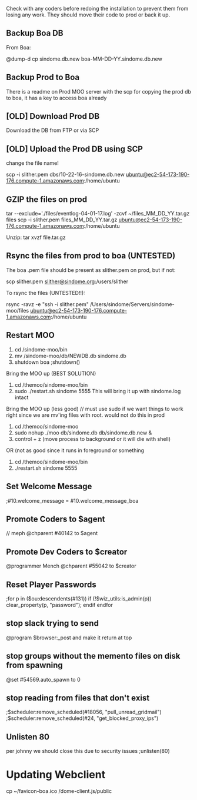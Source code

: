 Check with any coders before redoing the installation to prevent them from losing any work.  They should move their code to prod or back it up.

## Backup Boa DB

From Boa:

@dump-d
cp sindome.db.new boa-MM-DD-YY.sindome.db.new

## Backup Prod to Boa
There is a readme on Prod MOO server with the scp for copying the prod db to boa, it has a key to access boa already

## [OLD]  Download Prod DB
Download the DB from FTP or via SCP

## [OLD] Upload the Prod  DB using SCP

change the file name!

scp -i slither.pem dbs/10-22-16-sindome.db.new ubuntu@ec2-54-173-190-176.compute-1.amazonaws.com:/home/ubuntu

## GZIP the files on prod

tar --exclude='./files/eventlog-04-01-17.log' -zcvf ~/files_MM_DD_YY.tar.gz files
scp -i slither.pem files_MM_DD_YY.tar.gz ubuntu@ec2-54-173-190-176.compute-1.amazonaws.com:/home/ubuntu

Unzip:  tar xvzf file.tar.gz

## Rsync the files from prod to boa (UNTESTED)
The boa .pem file should be present as slither.pem on prod, but if not:

scp slither.pem slither@sindome.org:/users/slither

To rsync the files (UNTESTED!!):

rsync -ravz -e "ssh -i slither.pem" /Users/sindome/Servers/sindome-moo/files ubuntu@ec2-54-173-190-176.compute-1.amazonaws.com:/home/ubuntu

## Restart MOO
1. cd /sindome-moo/bin
2. mv /sindome-moo/db/NEWDB.db sindome.db
3. shutdown boa ;shutdown()

Bring the MOO up (BEST SOLUTION)
1. cd /themoo/sindome-moo/bin
2. sudo ./restart.sh sindome 5555
This will bring it up with sindome.log intact

Bring the MOO up (less good)
// must use sudo if we want things to work right since we are mv'ing files with root. would not do this in prod
1. cd /themoo/sindome-moo
2. sudo nohup ./moo db/sindome.db db/sindome.db.new &
3. control + z (move process to background or it will die with shell)

OR (not as good since it runs in foreground or something
1. cd /themoo/sindome-moo/bin
2. ./restart.sh sindome 5555

## Set Welcome Message

;#10.welcome_message = #10.welcome_message_boa

## Promote Coders to $agent

// meph
@chparent #40142 to $agent

## Promote Dev Coders to $creator
@programmer Mench
@chparent #55042 to $creator

## Reset Player Passwords
;for p in ($ou:descendents(#131)) if (!$wiz_utils:is_admin(p)) clear_property(p, "password"); endif endfor

## stop slack trying to send
@program $browser:_post and make it return at top

## stop groups without the memento files on disk from spawning
@set #54569.auto_spawn to 0


## stop reading from files that don't exist
;$scheduler:remove_scheduled(#18056, "pull_unread_gridmail")
;$scheduler:remove_scheduled(#24, "get_blocked_proxy_ips")
## Unlisten 80
per johnny we should close this due to security issues
;unlisten(80)

# Updating Webclient
cp ~/favicon-boa.ico /dome-client.js/public
